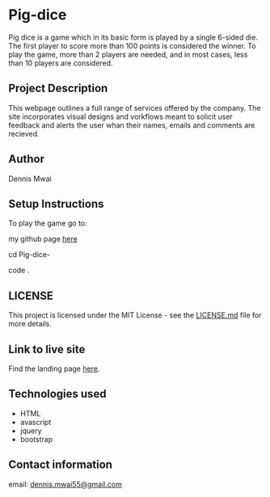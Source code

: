 # Pig-dice

Pig dice is a game which in its basic form is played by a single 6-sided die. The first player to score more than 100 points is considered the winner. To play the game, more than 2 players are needed, and in most cases, less than 10 players are considered.  

## Project Description

This webpage outlines a full range of services offered by the company. The site incorporates visual designs and vorkflows meant to solicit user feedback and alerts the user whan their names, emails and comments are recieved.

## Author

Dennis Mwai

## Setup Instructions

To play the game go to:

my github page [here](https://github.com/dennis-mwai/Pig-dice-)

cd Pig-dice-

code .

## LICENSE

This project is licensed under the MIT License - see the [LICENSE.md](LICENSE) file for more details.

## Link to live site

Find the landing page [here](https://dennis-mwai.github.io/Pig-dice-/).

## Technologies used

* HTML
* avascript
* jquery
* bootstrap

## Contact information

email: dennis.mwai55@gmail.com